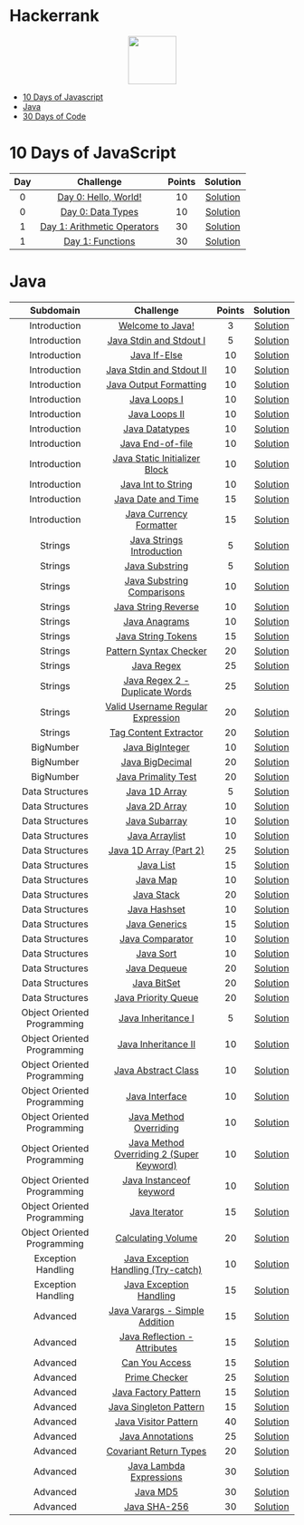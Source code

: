 # Hackerrank


<p align="center">
    <a href="https://www.hackerrank.com/carobima">
      <img height=85 src="https://d3keuzeb2crhkn.cloudfront.net/hackerrank/assets/styleguide/logo_wordmark-f5c5eb61ab0a154c3ed9eda24d0b9e31.svg">
    </a>
</p>

* [10 Days of Javascript](#10-days-of-javascript)
* [Java](#java)
* [30 Days of Code](#30-days-of-code)



# 10 Days of JavaScript

| Day |                                                          Challenge                                                         | Points |                                                                                          Solution                                                                                         |
|:---:|:--------------------------------------------------------------------------------------------------------------------------:|:---------:|:----------------------------------------------------------------------------------------------------------------------------------------------------------------------------------------:|
|  0  | [Day 0: Hello, World!](https://www.hackerrank.com/challenges/js10-hello-world/problem)                                     |   10   | [Solution](https://github.com/CaroBima/Hackerrank/blob/main/JavaScript/10DaysofJavascript/Day%201%20-%20Arithmetic%20Operators.js)                |
|  0  | [Day 0: Data Types](https://www.hackerrank.com/challenges/js10-data-types/problem)                                              |   10   | [Solution](https://github.com/CaroBima/Hackerrank/tree/main/JavaScript/10%20Days%20of%20Javascript)                                 |
|  1  | [Day 1: Arithmetic Operators](https://www.hackerrank.com/challenges/js10-arithmetic-operators/problem)                          |   30   | [Solution]()                                       |
|  1  | [Day 1: Functions](https://www.hackerrank.com/challenges/js10-function/problem)                                       |   30   | [Solution]()                           |



# Java

|        Subdomain            |                                            Challenge                                                   |             Points            |                                             Solution                                                   |
|:---------------------------:|:----------------------------------------------------------------------------------------------------:|:------------------------------:|:------------------------------------------------------------------------------------------------------:|
|         Introduction        | [Welcome to Java!](https://www.hackerrank.com/challenges/welcome-to-java)                              |                3              | [Solution](https://www.hackerrank.com/challenges/welcome-to-java/submissions/code/208361055)            |
|         Introduction        | [Java Stdin and Stdout I](https://www.hackerrank.com/challenges/java-stdin-and-stdout-1)               |                5              | [Solution](https://www.hackerrank.com/challenges/java-stdin-and-stdout-1/submissions/code/208364926)    |
|         Introduction        | [Java If-Else](https://www.hackerrank.com/challenges/java-if-else)                                     |               10              | [Solution](https://www.hackerrank.com/challenges/java-if-else/submissions/code/51855839)               |
|         Introduction        | [Java Stdin and Stdout II](https://www.hackerrank.com/challenges/java-stdin-stdout)                    |               10              | [Solution](https://www.hackerrank.com/challenges/java-stdin-stdout/submissions/code/51857353)          |
|         Introduction        | [Java Output Formatting](https://www.hackerrank.com/challenges/java-output-formatting)                 |               10              | [Solution](https://www.hackerrank.com/challenges/java-output-formatting/submissions/code/51887882)     |
|         Introduction        | [Java Loops I](https://www.hackerrank.com/challenges/java-loops-i)                                     |               10              | [Solution](https://www.hackerrank.com/challenges/java-loops-i/submissions/code/51971016)               |
|         Introduction        | [Java Loops II](https://www.hackerrank.com/challenges/java-loops)                                      |               10              | [Solution](https://www.hackerrank.com/challenges/java-loops/submissions/code/52035566)                 |
|         Introduction        | [Java Datatypes](https://www.hackerrank.com/challenges/java-datatypes)                                 |               10              | [Solution](https://www.hackerrank.com/challenges/java-datatypes/submissions/code/52154801)             |
|         Introduction        | [Java End-of-file](https://www.hackerrank.com/challenges/java-end-of-file)                             |               10              | [Solution](https://www.hackerrank.com/challenges/java-end-of-file/submissions/code/52157978)           |
|         Introduction        | [Java Static Initializer Block](https://www.hackerrank.com/challenges/java-static-initializer-block)   |               10              | [Solution](https://www.hackerrank.com/challenges/java-static-initializer-block/submissions/code/52241904)                                                                                                       |
|         Introduction        | [Java Int to String](https://www.hackerrank.com/challenges/java-int-to-string)                         |               10              | [Solution](https://www.hackerrank.com/challenges/java-int-to-string/submissions/code/52158964)         |
|         Introduction        | [Java Date and Time](https://www.hackerrank.com/challenges/java-date-and-time)                         |               15              | [Solution](https://www.hackerrank.com/challenges/java-date-and-time/submissions/code/52462995)         |
|         Introduction        | [Java Currency Formatter](https://www.hackerrank.com/challenges/java-currency-formatter)               |               15              | [Solution](https://www.hackerrank.com/challenges/java-currency-formatter/submissions/code/52468368)    |
|           Strings           | [Java Strings Introduction](https://www.hackerrank.com/challenges/java-strings-introduction)           |                5              | [Solution](https://www.hackerrank.com/challenges/java-strings-introduction/submissions/code/52470489)  |
|           Strings           | [Java Substring](https://www.hackerrank.com/challenges/java-substring)                                 |                5              | [Solution](https://www.hackerrank.com/challenges/java-substring/submissions/code/52470774)             |
|           Strings           | [Java Substring Comparisons](https://www.hackerrank.com/challenges/java-string-compare)                |               10              | [Solution](https://www.hackerrank.com/challenges/java-string-compare/submissions/code/53045832)        |
|           Strings           | [Java String Reverse](https://www.hackerrank.com/challenges/java-string-reverse)                       |               10              | [Solution](https://www.hackerrank.com/challenges/java-string-reverse/submissions/code/52471121)        |
|           Strings           | [Java Anagrams](https://www.hackerrank.com/challenges/java-anagrams)                                   |               10              | [Solution](https://www.hackerrank.com/challenges/java-anagrams/submissions/code/53046912)              |
|           Strings           | [Java String Tokens](https://www.hackerrank.com/challenges/java-string-tokens)                         |               15              | [Solution]()|                                                     
|           Strings           | [Pattern Syntax Checker](https://www.hackerrank.com/challenges/pattern-syntax-checker)                 |               20              | [Solution]()|                                                 
|           Strings           | [Java Regex](https://www.hackerrank.com/challenges/java-regex)                                         |               25              | [Solution]()|                                                               
|           Strings           | [Java Regex 2 - Duplicate Words](https://www.hackerrank.com/challenges/duplicate-word)                 |               25              | [Solution]()|                                   
|           Strings           | [Valid Username Regular Expression](https://www.hackerrank.com/challenges/valid-username-checker)      |             20                | [Solution]()|                                  
|           Strings           | [Tag Content Extractor](https://www.hackerrank.com/challenges/tag-content-extractor)                   |             20                | [Solution]()|                                                  
|          BigNumber          | [Java BigInteger](https://www.hackerrank.com/challenges/java-biginteger)                               |             10                | [Solution](https://www.hackerrank.com/challenges/java-biginteger/submissions/code/52471345)            |
|          BigNumber          | [Java BigDecimal](https://www.hackerrank.com/challenges/java-bigdecimal)                               |               20              | [Solution]()|                                                        
|          BigNumber          | [Java Primality Test](https://www.hackerrank.com/challenges/java-primality-test)                       |               20              | [Solution](https://www.hackerrank.com/challenges/java-primality-test/submissions/code/52471970)        | 
|       Data Structures       | [Java 1D Array](https://www.hackerrank.com/challenges/java-1d-array-introduction)                      |                5              | [Solution]()|                                                
|       Data Structures       | [Java 2D Array](https://www.hackerrank.com/challenges/java-2d-array)                                   |               10              | [Solution]()|                                                
|       Data Structures       | [Java Subarray](https://www.hackerrank.com/challenges/java-negative-subarray)                          |               10              | [Solution](https://www.hackerrank.com/challenges/java-negative-subarray/submissions/code/53029900)     |
|       Data Structures       | [Java Arraylist](https://www.hackerrank.com/challenges/java-arraylist)                                 |               10              | [Solution]()|                                                 
|       Data Structures       | [Java 1D Array (Part 2)](https://www.hackerrank.com/challenges/java-1d-array)                          |               25              | [Solution]()|                                   
|       Data Structures       | [Java List](https://www.hackerrank.com/challenges/java-list)                                           |               15              | [Solution]()|                                          
|       Data Structures       | [Java Map](https://www.hackerrank.com/challenges/phone-book)                                           |               10              | [Solution]()|                                          
|       Data Structures       | [Java Stack](https://www.hackerrank.com/challenges/java-stack)                                         |               20              | [Solution]()|                                          
|       Data Structures       | [Java Hashset](https://www.hackerrank.com/challenges/java-hashset)                                     |               10              | [Solution]()|                                          
|       Data Structures       | [Java Generics](https://www.hackerrank.com/challenges/java-generics)                                   |               15              | [Solution]()|                                          
|       Data Structures       | [Java Comparator](https://www.hackerrank.com/challenges/java-comparator)                               |               10              | [Solution]()|                                          
|       Data Structures       | [Java Sort](https://www.hackerrank.com/challenges/java-sort)                                           |               10              | [Solution]()|                                          
|       Data Structures       | [Java Dequeue](https://www.hackerrank.com/challenges/java-dequeue)                                     |               20              | [Solution]()|                                          
|       Data Structures       | [Java BitSet](https://www.hackerrank.com/challenges/java-bitset)                                       |               20              | [Solution]()|                                          
|       Data Structures       | [Java Priority Queue](https://www.hackerrank.com/challenges/java-priority-queue)                       |               20              | [Solution]()|                                          
| Object Oriented Programming | [Java Inheritance I](https://www.hackerrank.com/challenges/java-inheritance-1)                         |                5              | [Solution]()|                             
| Object Oriented Programming | [Java Inheritance II](https://www.hackerrank.com/challenges/java-inheritance-2)                        |               10              | [Solution]()|
| Object Oriented Programming | [Java Abstract Class](https://www.hackerrank.com/challenges/java-abstract-class)                       |               10              | [Solution]()|
| Object Oriented Programming | [Java Interface](https://www.hackerrank.com/challenges/java-interface)                                 |               10              | [Solution]()|
| Object Oriented Programming | [Java Method Overriding](https://www.hackerrank.com/challenges/java-method-overriding)                 |               10              | [Solution]()|
| Object Oriented Programming | [Java Method Overriding 2 (Super Keyword)](https://www.hackerrank.com/challenges/java-method-overriding-2-super-keyword)                                                                                                                       |               10              | [Solution]()|
| Object Oriented Programming | [Java Instanceof keyword](https://www.hackerrank.com/challenges/java-instanceof-keyword)               |                10             | [Solution]()|
| Object Oriented Programming | [Java Iterator](https://www.hackerrank.com/challenges/java-iterator)                                   |                15             | [Solution]()|
| Object Oriented Programming | [Calculating Volume](https://www.hackerrank.com/challenges/calculating-volume)                         |                 20            | [Solution]()|
|      Exception Handling     | [Java Exception Handling (Try-catch)](https://www.hackerrank.com/challenges/java-exception-handling-try-catch)                                                                                                                                 |                10             | [Solution]()|
|      Exception Handling     | [Java Exception Handling](https://www.hackerrank.com/challenges/java-exception-handling)               |                15             | [Solution]()|
|           Advanced          | [Java Varargs - Simple Addition](https://www.hackerrank.com/challenges/simple-addition-varargs)        |                15             | [Solution]()|
|           Advanced          | [Java Reflection - Attributes](https://www.hackerrank.com/challenges/java-reflection-attributes)       |                 15            | [Solution]()|
|           Advanced          | [Can You Access](https://www.hackerrank.com/challenges/can-you-access)                                 |                 15            | [Solution]()|
|           Advanced          | [Prime Checker](https://www.hackerrank.com/challenges/prime-checker)                                   |                 25            | [Solution]()|                                                           
|           Advanced          | [Java Factory Pattern](https://www.hackerrank.com/challenges/java-factory)                             |                 15            | [Solution]()|                                                  
|           Advanced          | [Java Singleton Pattern](https://www.hackerrank.com/challenges/java-singleton)                         |                 15            | [Solution]()|                                                
|           Advanced          | [Java Visitor Pattern](https://www.hackerrank.com/challenges/java-vistor-pattern)                      |                 40            | [Solution]()|                                                  
|           Advanced          | [Java Annotations](https://www.hackerrank.com/challenges/java-annotations)                             |                 25            | [Solution]()|                                                        
|           Advanced          | [Covariant Return Types](https://www.hackerrank.com/challenges/java-covariance)                        |                 20            | [Solution]()|                                                
|           Advanced          | [Java Lambda Expressions](https://www.hackerrank.com/challenges/java-lambda-expressions)               |                 30            | [Solution]()|                                               
|           Advanced          | [Java MD5](https://www.hackerrank.com/challenges/java-md5)                                             |                 30            | [Solution]()|
|           Advanced          | [Java SHA-256](https://www.hackerrank.com/challenges/sha-256)                                          |                 30            | [Solution]()|





